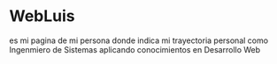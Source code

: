 # WebLuis
es mi pagina de mi persona donde indica mi trayectoria personal como Ingenmiero de Sistemas aplicando conocimientos en Desarrollo Web
